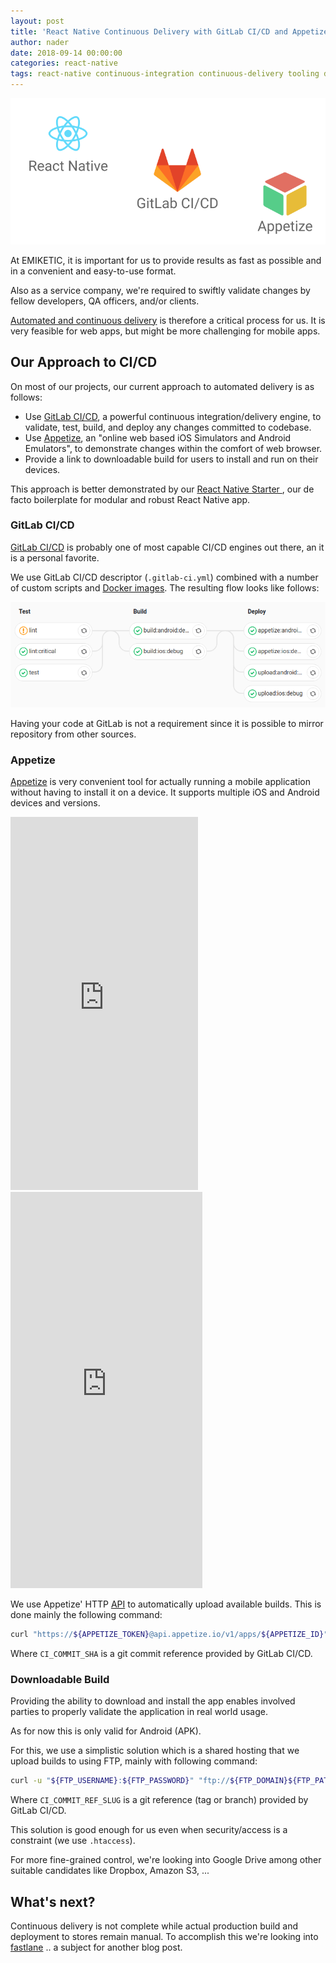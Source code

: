 ```yaml
---
layout: post
title: 'React Native Continuous Delivery with GitLab CI/CD and Appetize'
author: nader
date: 2018-09-14 00:00:00
categories: react-native
tags: react-native continuous-integration continuous-delivery tooling devops
---
```


![React Native + GitLab CI/CD + Appetize](/assets/article_images/2018-09-19-react-native-ci-cd-with-gitlab-and-appetize/cover.png)

At EMIKETIC, it is important for us to provide results as fast as possible and in a convenient and easy-to-use format.

Also as a service company, we're required to swiftly validate changes by fellow developers, QA officers, and/or clients.

[Automated and continuous delivery](https://www.atlassian.com/continuous-delivery/ci-vs-ci-vs-cd) is therefore a critical process for us. It is very feasible for web apps, but might be more challenging for mobile apps.

## Our Approach to CI/CD

On most of our projects, our current approach to automated delivery is as follows:

- Use [GitLab CI/CD](https://docs.gitlab.com/ee/ci/), a powerful continuous integration/delivery engine, to validate, test, build, and deploy any changes committed to codebase.
- Use [Appetize](https://appetize.io/), an "online web based iOS Simulators and Android Emulators", to demonstrate changes within the comfort of web browser.
- Provide a link to downloadable build for users to install and run on their devices.

This approach is better demonstrated by our [React Native Starter
](https://github.com/emiketic/emiketic-starter-react-native), our de facto boilerplate for modular and robust React Native app.

### GitLab CI/CD

[GitLab CI/CD](https://docs.gitlab.com/ee/ci/) is probably one of most capable CI/CD engines out there, an it is a personal favorite.

We use GitLab CI/CD descriptor (`.gitlab-ci.yml`) combined with a number of custom scripts and [Docker images](https://hub.docker.com/r/emiketic/). The resulting flow looks like follows:

![GitLab CI/CD Pipeline](/assets/article_images/2018-09-19-react-native-ci-cd-with-gitlab-and-appetize/gitlab-ci-cd-pipeline.png)


Having your code at GitLab is not a requirement since it is possible to mirror repository from other sources.

### Appetize

[Appetize](https://appetize.io/) is very convenient tool for actually running a mobile application without having to install it on a device. It supports multiple iOS and Android devices and versions.

<iframe src="https://appetize.io/embed/3xvgukkq4gqjyjn1ztrzq6czwr?device=nexus5&scale=75&autoplay=false&orientation=portrait&deviceColor=black" width="300px" height="597px" frameborder="0" scrolling="no"></iframe>

<iframe src="https://appetize.io/embed/nkn34mhpchnx172e67ptmjypdm?device=iphonex&scale=75&autoplay=false&orientation=portrait&deviceColor=black" width="307px" height="634px" frameborder="0" scrolling="no"></iframe>

<br>

We use Appetize' HTTP [API](https://appetize.io/docs#api-overview) to automatically upload available builds. This is done mainly the following command:

```sh
curl "https://${APPETIZE_TOKEN}@api.appetize.io/v1/apps/${APPETIZE_ID}" -F "file=@${TARGET}" -F "platform=${PLATFORM}" -F "note=${CI_COMMIT_SHA}"
```

Where `CI_COMMIT_SHA` is a git commit reference provided by GitLab CI/CD.

### Downloadable Build

Providing the ability to download and install the app enables involved parties to properly validate the application in real world usage.

As for now this is only valid for Android (APK).

For this, we use a simplistic solution which is a shared hosting that we upload builds to using FTP, mainly with following command:

```sh
curl -u "${FTP_USERNAME}:${FTP_PASSWORD}" "ftp://${FTP_DOMAIN}${FTP_PATH}/${CI_COMMIT_REF_SLUG}/" -T $TARGET
```

Where `CI_COMMIT_REF_SLUG` is a git reference (tag or branch) provided by GitLab CI/CD.

This solution is good enough for us even when security/access is a constraint (we use `.htaccess`).

For more fine-grained control, we're looking into Google Drive among other suitable candidates like Dropbox, Amazon S3, ...

## What's next?

Continuous delivery is not complete while actual production build and deployment to stores remain manual. To accomplish this we're looking into [fastlane](https://fastlane.tools/) .. a subject for another blog post.
